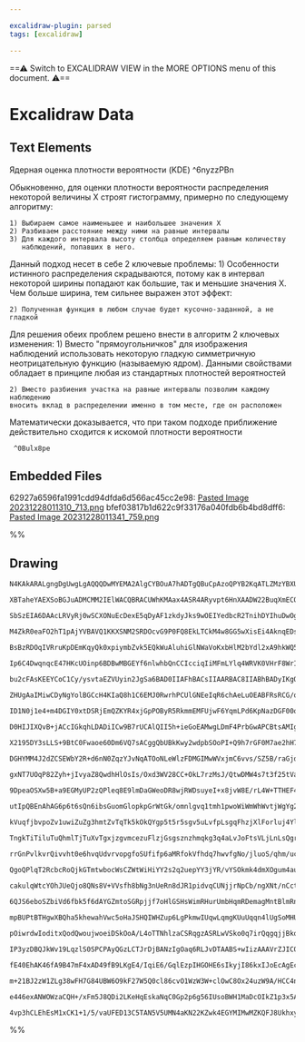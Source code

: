 ```yaml
---

excalidraw-plugin: parsed
tags: [excalidraw]

---
```

==⚠  Switch to EXCALIDRAW VIEW in the MORE OPTIONS menu of this document. ⚠==


# Excalidraw Data
## Text Elements
Ядерная оценка плотности вероятности
(KDE) ^6nyzzPBn

Обыкновенно, для оценки плотности вероятности распределения некоторой величины X 
строят гистограмму, примерно по следующему алгоритму:

    1) Выбираем самое наименьшее и наибольшее значения Х
    2) Разбиваем расстояние между ними на равные интервалы
    3) Для каждого интервала высоту столбца определяем равным количеству 
       наблюдений, попавших в него.

Данный подход несет в себе 2 ключевые проблемы:
    1) Особенности истинного распределения скрадываются, потому как в интервал
      некоторой ширины попадают как большие, так и меньшие значения Х. Чем больше 
      ширина, тем сильнее выражен этот эффект:











    2) Полученная функция в любом случае будет кусочно-заданной, а не гладкой

Для решения обеих проблем решено внести в алгоритм 2 ключевых изменения:
    1) Вместо "прямоугольничков" для изображения наблюдений использовать некоторую
    гладкую симметричную неотрицательную функцию (называемую ядром). Данными
    свойствами обладает в принципе любая из стандартных плотностей вероятностей

    2) Вместо разбиения участка на равные интервалы позволим каждому наблюдению
    вносить вклад в распределении именно в том месте, где он расположен

Математически доказывается, что при таком подходе приближение действительно 
сходится к искомой плотности вероятности

     ^0Bulx8pe

## Embedded Files
62927a6596fa1991cdd94dfda6d566ac45cc2e98: [Pasted Image 20231228011310\_713.png](📁%20files/Pasted%20Image%2020231228011310_713.png)
bfef03817b1d622c9f33176a040fdb6b4bd8dff6: [Pasted Image 20231228011341\_759.png](📁%20files/Pasted%20Image%2020231228011341_759.png)

%%
## Drawing
```compressed-json
N4KAkARALgngDgUwgLgAQQQDwMYEMA2AlgCYBOuA7hADTgQBuCpAzoQPYB2KqATLZMzYBXUtiRoIACyhQ4zZAHoFAc0JRJQgEYA6bGwC2CgF7N6hbEcK4OCtptbErHALRY8RMpWdx8Q1TdIEfARcZgRmBShcZQUebTiARgAGGjoghH0EDihmbgBtcDBQMBLoeHF0Ig4kflLGFnYuNASATj5CyHrWTgA5TjFuBIA2FqHWgFYAFgB2dpLIQg5iLG4I

XBTaheYAEXSoBGJuADMCMM2IElWACQBRACUWhKMAax4ASR4ARyvpt6HnXAADW22BuqXmECOhHw+AAyrBgqtJLhsBpAuDSswoKQ2M8EAB1EjqbhJbTjc5YnF4+EwRESQQeDGQHF+STVZi5NBJc5sOAotQwQZJbkdNYcZR01AiiGYbjjYXnQVoZwAZgVospuIQAGE2Pg2KRVgBiYWmjaizQo57KFlLXX6w0SbHWZh8wLZJkQChEyQk86SBCEZTSQZD

SbSzEIA6DAAcLRVyRj0wSCXONuEcDexE5qDyAF1zkdyJks9wOEIYedbcR2TnihDYIhuDwOgBfc6aYRLG7BTLZHP585CODEXD7Q7NWaTFotGNJcaz0bnKrPMsV/DLtjYPET1AnfBnDVRUhQABCi0c4rXldFWWI56Wi2U143ovwoSguv0+jU44ACmwixQC+FLHlAACCpA4hQAa4Lu5Y3hCd6QdBsHweu5xwIB/b5B0YAFPMJQRvMSR4QWeEEYRxElM

M4ZkR0eaFO2hT1pAjYVBAVQ1KKXSNM2SRDOcvG9P0FQ8EkLTCkM4w8GG5wXisEi4AknqEDsezRmg+6HhClwSNMRgAFoAOKfAAsoQRwAGKngAmgA8kc2qEGZbCGS0zxvJ6UIwjSkpSCiaLcRCmp4oSxDElyZKgVSCB+RxDKXFWwjBrWfqiry/KwEKxFihKFS5bKyryrlSqoAksm5aFOp6gaxpmsKnqWtu6ZCHatWOugzocK6uDusB5zehFvpcv6gb

BsBzRDOqIVRruKpDEmKqyQk0xpiymbZvk5EQkWuAluhiGlNWaVoKxbHlM2bYdl2xA9hkWQ5NtQ4jmOmnlVOM5zgucaCW+iyrmgCGvhC+rbu92kIKBfVnheT4gbeSwPpez5Axhb4fl+P4yAcAFAQjIVgShbAwSEh0g6UyFQSTaEE6UWFAQOFF4WA1Gs2Rmz4SzbPOMMwr0fMjElMxJSsWUTZOlgA08Uw3RNOVLTkjLDQiRwAxoNM4wxuMmvypM8lL

Ip6C4DwqnqcE47HKcUOinp6BDBwMBGEYf6nlwhbQnCCIcciqIiMFmLYlq4WRVK0VHrF8WrIlhzJayp1SjyfLYAKOXnNY+XpTK3DODwivxDrknhjJ0wqpM+uimVqozYHsX2nVEgmg1TVWq17UOqs3W9f1npDaHYxxLJC3JkmSsQgGQYhmgkkUnNQqTDGCTl8ta2iq1m0DjtpR7QddPMrdCfAzdbV3b2j2by9o6W5OPDTrO86Ln9oMA3vnFbjuVsHj

bu2cFAsKEEYCoC1Cy/ysvtaEZVUyin2JgSa6BAD0IIAFhBACsIIAARBAC8IIABhBADyIKgQAfCCADEQZB6DABcIJg1AgB+EEANwgeDABCIOgvBgBBEFoYADhBUCACYQNBeDsH0KYawgAOhwAAFAAaW2DcAAlJ6cgFAAAqUtVhILQVg3BhDiFkMoTQ3hzC2GcNQdw7RAjhFiMkZ6GBEEiDKHlhAMQ2QmCenqFAcwBBwKWOsVAXkno9DZFwIsJgpY0

ZHUgAaIMiwCDyNgYolBGCcH4KIaQ8h1C6EMJ0RwrhPCUlGNEeIqR6chAeLuOEABFRsRCG/qULiVxxpT3KgXJitQxbsU7gooSss+LNHjKvCEwkOB9DVhUSYUwZgJHGMA22hsirGxVGbXYFsIbW3kruCASRTwVkwDGJsHtfLeyRIFf2npqohxGmHMetctRR3pHqJKooWSpXCDmXKmUU7ZWaDXSAGdJSFRzgvUqOcEhzhilqeunUIBNzNC3Fq1ZgWd3

ID1N0j1e4+m4DGIY0xtDSRjEmQZKYR4xjGpPOByR5RkmmEMFUjwF6YqmLPd6KpNazDGF00o68swX1FDvBAATUBHxuQfe5r9Own3un2J6aBByimHFfd6q1b5fQfr9ZcL9AkU0gGDD+WkFnst/v/QBzY4jJnGMMGSPAEgqjnEMHgKoQHZDAT+fAkDzjmNWIAPBBACMIIAaRASEMM4eghh1BUCIKoao+JJC2FJMMbo9JEbUCoMwYwihqDkEoKocQlhu

D0HIJIXQvB+jACcIGkqhLDADiICw9B7rUCAlQII5h+ieGoEAMwgLDmF4PrbGwAPCBtsAMIg/qE0sLbcovBlDB2MJTYgztgA5EEAJIgyCu2oEwVQ+tOaWG0K7cgQRgjUCbvKhI1AgAkEHda6lhsaZ2oEYZgtteDkGoCwX24hgAZEEABIgyCr1sJva6vBVDH3PtQIAdhAsFFtTbgwApCAbq3TwHdgACEEwT+w97DMEntjYw5t2D0EsKvf2wAbCBjuv

X2195DY3sLLS+9BtC0Fwaoe60Dm6VQ7sACggQbUBkKwy2wdpbSOoPI+Q9h7rGF0M7ae2hH7XUEPIXghNSbkFBoQ5gwj7q22MY/cW5BzD2H8ao1u69mDXVUPHSg1Duae1iZkw+lhgBREA4de5Bi7tDro4LRzBvr3X5ooXgxBpnXOWcYcg2hFmvOuqvTwRjOmAPcavQmvB2mZ3urXRwDTCQd3Ot4/531fC2FNtYSlxdMa43ieTYB09JDY2IPdXB8dt

DGHYMM4J2dZCSEWbY2R+d6nN0ZqzYJvNqATOoNLeWlzFDMGIMwWVxjmC6vvs/SZ5B/raGjdQGw/t6DH1od/f+/LQHtCoEAOQgJ7xtfqrbFjTnWj2lswdNk9jCWGfozVe7jsaMPENQIAWRBBM+ce4AERA3uZtoTF2zv2OB/b+xp8DqBAD4IB+ztAHfWxLe520hBC00WZ0+++TI6IfwdQK6ztKCfMkM7bxotDDnA/oGw5hhBm52WYbVQgbWbc22fo7

gxNT7UOqP82Zyh+jIvyaZ8QwdhHlOsIs/Oxd3WV28CC+OkL7rzMsJ/QtwDMW4s7t3f25tVaIAJuwRezti6rvFqzew/hEAA0MdlxFu7+WsHad06m/NTaXOfp/XguDtC72Wbazmid6n63U8Qbj8dp6+39tod1gnE7LN0O6yJ0jV3w8w7hywgPQisE/pK/BrtAfsGIP0W2iRG37OObbSw9TjD2F4NzSp89bCIu+/gz59hHPS3w4oVepHsTZcCYc4N1B

9DpeaOSXw5B+a9EGMyUP2zQPleq8E9lmDaGWeoDR8wjRWDsuyeI+x8jvW8E/rL4W+TTHEF4NnVbnTenE/qcI0w5dbv2EkN9xZxDuXJOprSwthhFnquoGn1NhtKD8HoLZbxofp4L3boK2aAA4IJgqRm2tAUpowqGgGngmQqnnBt5hVv6kWjPr2qgDNlmvJi5m5q5mFt1tpiwmActighXrQuwsupJneh/tWu5ogsuhVoxnNggcfuXv3tGiPhkqlhPl

utIpQBEnAhAG6p6t6sQn6ibsGuomGlopkpGrWtGk/omnlgvq1tmh1pwoWiWmWhWvtjWgYg2uli2u2l2j2t1v2hgoOi5qeqOhOtOrOsLkuiup2j9gdpuvFnugekeunqeuepeppreotk+i+iEbtuEStpgpDgjiBl4bwJBtBrBgEYhshqhuhsglhvxqhkXppmvkRnNiRo1hRupjRqgAziNsxllg1hxvOlxjxnxgJkJiJvgs/lJtzjJmWgfopgBipmpo

kVuqfjbvpoZv1uwiZuZg3hmtZvTqTk5kOkQYgp5t5r5sgv5uLvfpLsgqFhzjXlForluj4YlhFtIalhwRlgwllmoRJimgvggUVmnmVhgUOtVvxrVvViUfUVQs1u7todwV1j1kOv1oNsNp8VEWhtNrNvNvepNjEXEcBhtttvJlEVen8UCVgmdijpdgwd+rdpgmAU9i9k9h9l9p4QDv9lSZSZPqDuDpDioqgPHiQvDrgg3kjsfg4Wjlepjtjoxnjngg

TngkTiTiluTuQhmlTjTuXvTgxjzgvmcezuFlzjGsgsznzhmqkg3q4aLvJoFtsVLjLnLsQgrupj4SrgLoOkbprtrrrgwfrs7kbrIXNk7q6hbpoVpmfrbhwQ7nek7i7m7loe1l7okT7jTuHhdh2t5qHuguHhmpHiwtHvQbGQHsyfDkninmnjOuHlnjnnnpUQsUXiXmXtQXBvkTXiTmsQ3r2ugs3q3uOq6u3j+p3ugt3r3uZuGmPsPlGl2YIZusDhaW

rrGnPvlkvrQivvht0e6hvqUdvrvopgfoSUfifp6aMRfokVfhdq7hwvfgNo/jluoS/qhm/ucZ/pyT/v6vWv/ngoAU/iAWAZAdATOnAf0YgUfigVmeVpVqgFgXYd1rgaNpyYQcwSQSwmQRQVelQSpnQVdlaRwIwswawbgnVk2vgdwZ2RcXwRGn2egI6lLK4kGNYsEEcNLN0kwE4u4ARVYp3J4ucN4lEH4qQFyjyhCCEv4OEgohIBIV6s7ucf6oGnIa

QgoQPlqT2RcbcRoQjkGTmtwbocWsCZWtWiHiYY2s2q2uepYY3jYR/vYSOkmk4dmXOgum4aujheaX4ceijkEVejegtl+hEW+h+vZQiWtupsDlBnPmgV0UhoJihstphthnkXhoUdOcUZvvOpRokRUVUYfixmFaUY0bxrQvxs2lQsJqJh0dgtJrJr0XoQLqpvtodi1quefuTn1sZuzjMVZngjZlSQXmWs5q5swasfXqehsQFhLlLiQQcW2tFmaQlklu

cakulqWtcYOhJUeQjo8QNs8V+VVsfh8bNg3nUeRn8dJR1pidvqCUNjjrNpCb/ngXNt/nCctn+rEWtsiTtk5U+oVYdpiadrgedriddhwu6u6cSXQqSZ9iQt9pSX9dSVSbSWDlQhDtIdDrDiyQjuyQ2ZyajkWujryWsbjvjoTsToNmKf6hKVemGX7jKXVXKWqfloqR2ZzimtzoTR/vzlqUZSLsunqZ1bsX3rLvLizkcd4VPpaerjaXgjrk5ahkWgbk

6QJS6eboSZbiVd6fbk5f6dAYGZmtoSGRpjjf7oHlGSHsWimRHurUmbHqmRDemagMntBlmRnqgLmcfvmfVXJsXokaXuXpXuWdppWa1TWXWagG3rgh3swl3pgj3mWh2YoYPt2Sob2YDWBhzUOSkfPgjmOROSFTOT8XOXvn2tUcubkRLahuOpfikjfjuQ/g3hNfcSwieSlmefJheX/lejeUAQ7qAcQo+TAS+cpm+cgcbWgXNT+dgf+XgUBU1cQY3uBa

mpBUPtBTHgwXBQha5khewahVwc5oHaJSHQIWHZup6LgPkmwIUqwLqmgKUuUqqn4lUgSoMHUsLA0tApdBIIQPoNEAHJ0G0pwIMNOK0irL0qJIMDwCVHfGMrpBMqsLgJMDMhpLuJDIstHPiAAIp3BsC4AqiYD6BtDgTaiGRWRWTOBQBGA3D4jeSewXLoC+xBQHJBxhRIpRSnICDENxQ7KXKMhxx3IchZylBPKpyvK5QfIFTnCTLOCTDTSKj8RVSUPQ

pOiwrdwIoditxQodQwoujwoeiDSkOoA/L4oTTNhlzaCSRqgzASRLwVSko0q7irQqgqjjBkqaxWprwbSsrPTsrFicrkxxxLCHzowQiCrdhnw4RipbyQCSpvQGOfT3w/RLj/QcCAzcrOMVLvzzJfzQxQBCA5gQCICPhXhbJ2OrAWptDTC4DSSjAnCtCPDYDEDEAtCTDEBHCjhDDEAmNDAoiDLYDYA8AICzgHLuAVCUQ0ScwJAMT1IsQX0SzoDX230O

IP3yzDBQJkWv19LqzlS0SPCPAyQGzLCTJrDjBANzIgOaq6RLJvDTAABS+wIizAAAVrZJIC0H+C0GZLgJ8JoNgPQPoGwDg9srSD7HsuiICiQ8NCSOHITJHNQ+gDHNIilGyPyqNBlMnCw+VG8nlJ8pw4w5AGVOJAI3XFI8IzI31GIxaBI7dEI11CI7I6RaUH3McuXLlBPCo2gDwLfOigtEkCMstCY9MPOPo8ipMMY+MCY3GOtBmFY544WLY8xeE/vC

fE40EhAK46fA9B47mF4xAD49fB9LKgE4/IqiE6/GqlEzpIHGOHE6sIkyjI86kxIJoEcAgEcEkGaqtJoAkMQBajwNgC0EcEY6tNU0kOGGU5oEMJoJMJoMQDGKU0cEMM0wQK03hGM/MJ04LExOADtGsHAHAPCG9NwPWNAAGJkKsJYiGLUAwIQAgBQKeFiyfDi6CkcCW6WxiDYiIP1G8PsPoPCMix3I3AkAgE202+W9gJW49NWxkPm5Ctiyi7i2iz3F

m+21BJ2zW1ZLg38wFH7G84UBW6O9kF27W5Q0cl86cvO1WzW3W+clOwC8Ox24uzW9A/HCC4nHOyO5uxkPZOCy8pCxGBu2OxkFZKAuAvaoMPuwu1AEu8+9kDqmJHiuewe1+zW6IVRURaawSw+4exkAmyeMTKTHBHTFB8BxkDcEsPB7TEpNTFQFm8wNgDiDCICKGBVN8wIPh3qPgLZNwKy3EHSvKGqIavSovFm0YGwAYEmzxAQGUl85MN06UBe4+/oM

e446exANWOWzaCQH+/xFm5J8QDi2LKeHqEskaNqC0Gp2p6g56IUsoBWH1MaDcOIkZ1p3x5AAJ7+5Q9e04pwHWKKJIJPBm/sJ1KA6KN4liNYFAH+IEByPsrvaQGUv6KEPZPklxJ/Jq8EiF34qu6C6xXANZz1Bx4RCm4sBwPDFFE/CFPc2wOoGlycpzBAJSCEPoKF2Q/lyEKwFeBIOVwgMF3/H4kyBQzDIl0l3gHANwHvZzGxLgIgJ1GzBgKELl5xH

4vp3hCLEhEsM1xCK1+1/5/vaUFED13C5TAN5V5UMN4aKN22KZwk4EGYMIMwMZKQFJ8UkhxyoUobEd6t2LFkLgJoMELuB1650QG135wF6KBwPtCUrNzyJF9UDN2Utt3YIcwgNgDkLCB93AK5MsGh7d/d2FwgOACLJCNCOEEm62CAK2EAA
```
%%